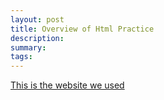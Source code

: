 ```yaml
---
layout: post
title: Overview of Html Practice
description: 
summary: 
tags: 
---
```


[This is the website we used](https://www.learn-html.org/en/Hello%2C_World%21)